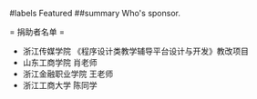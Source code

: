 #labels Featured
##summary Who's sponsor.


= 捐助者名单 =

  * 浙江传媒学院 《程序设计类教学辅导平台设计与开发》教改项目
  * 山东工商学院 肖老师
  * 浙江金融职业学院 王老师
  * 浙江工商大学 陈同学